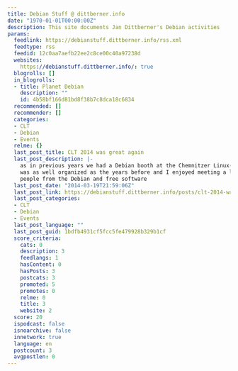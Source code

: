 ```yaml
---
title: Debian Stuff @ dittberner.info
date: "1970-01-01T00:00:00Z"
description: This site documents Jan Dittberner's Debian activities
params:
  feedlink: https://debianstuff.dittberner.info/rss.xml
  feedtype: rss
  feedid: 12c0aa7aefb22ee2c8ce00c40a97238d
  websites:
    https://debianstuff.dittberner.info/: true
  blogrolls: []
  in_blogrolls:
  - title: Planet Debian
    description: ""
    id: 4b58bf166d81bd8f38b7c8dca18c6834
  recommended: []
  recommender: []
  categories:
  - CLT
  - Debian
  - Events
  relme: {}
  last_post_title: CLT 2014 was great again
  last_post_description: |-
    as in previous years we had a Debian booth at the Chemnitzer Linux-Tage it
    was as well organized as the years before and I enjoyed meeting a lot of great
    people from the Debian and free software
  last_post_date: "2014-03-19T21:59:06Z"
  last_post_link: https://debianstuff.dittberner.info/posts/clt-2014-was-great-again/
  last_post_categories:
  - CLT
  - Debian
  - Events
  last_post_language: ""
  last_post_guid: 1bdfb4931cf5fcc5fe479928b329b1cf
  score_criteria:
    cats: 0
    description: 3
    feedlangs: 1
    hasContent: 0
    hasPosts: 3
    postcats: 3
    promoted: 5
    promotes: 0
    relme: 0
    title: 3
    website: 2
  score: 20
  ispodcast: false
  isnoarchive: false
  innetwork: true
  language: en
  postcount: 3
  avgpostlen: 0
---
```

